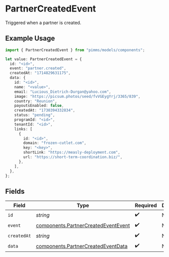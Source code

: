 # PartnerCreatedEvent

Triggered when a partner is created.

## Example Usage

```typescript
import { PartnerCreatedEvent } from "pimms/models/components";

let value: PartnerCreatedEvent = {
  id: "<id>",
  event: "partner.created",
  createdAt: "1714829631175",
  data: {
    id: "<id>",
    name: "<value>",
    email: "Lucious_Dietrich-Durgan@yahoo.com",
    image: "https://picsum.photos/seed/fvVGEygYrj/3365/839",
    country: "Reunion",
    payoutsEnabled: false,
    createdAt: "1730394332834",
    status: "pending",
    programId: "<id>",
    tenantId: "<id>",
    links: [
      {
        id: "<id>",
        domain: "frozen-cutlet.com",
        key: "<key>",
        shortLink: "https://measly-deployment.com",
        url: "https://short-term-coordination.biz/",
      },
    ],
  },
};
```

## Fields

| Field                                                                                      | Type                                                                                       | Required                                                                                   | Description                                                                                |
| ------------------------------------------------------------------------------------------ | ------------------------------------------------------------------------------------------ | ------------------------------------------------------------------------------------------ | ------------------------------------------------------------------------------------------ |
| `id`                                                                                       | *string*                                                                                   | :heavy_check_mark:                                                                         | N/A                                                                                        |
| `event`                                                                                    | [components.PartnerCreatedEventEvent](../../models/components/partnercreatedeventevent.md) | :heavy_check_mark:                                                                         | N/A                                                                                        |
| `createdAt`                                                                                | *string*                                                                                   | :heavy_check_mark:                                                                         | N/A                                                                                        |
| `data`                                                                                     | [components.PartnerCreatedEventData](../../models/components/partnercreatedeventdata.md)   | :heavy_check_mark:                                                                         | N/A                                                                                        |